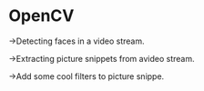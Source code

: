 # OpenCV

->Detecting faces in a video stream.

->Extracting picture snippets from avideo stream.

->Add some cool filters to picture snippe.
